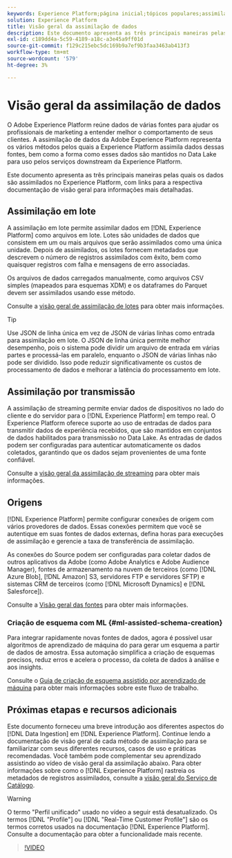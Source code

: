 ```yaml
---
keywords: Experience Platform;página inicial;tópicos populares;assimilação de dados;local de dados;Local de dados;Gerenciamento de dados;gerenciamento de dados;Linhagem;linhagem;lote;Lote;dados assimilados
solution: Experience Platform
title: Visão geral da assimilação de dados
description: Este documento apresenta as três principais maneiras pelas quais os dados são assimilados no Experience Platform, com links para a respectiva documentação de visão geral para informações mais detalhadas.
exl-id: c189dd4a-5c59-4189-a18c-a3e45a9ff01d
source-git-commit: f129c215ebc5dc169b9a7ef9b3faa3463ab413f3
workflow-type: tm+mt
source-wordcount: '579'
ht-degree: 3%

---
```


# Visão geral da assimilação de dados

O Adobe Experience Platform reúne dados de várias fontes para ajudar os profissionais de marketing a entender melhor o comportamento de seus clientes. A assimilação de dados da Adobe Experience Platform representa os vários métodos pelos quais a Experience Platform assimila dados dessas fontes, bem como a forma como esses dados são mantidos no Data Lake para uso pelos serviços downstream da Experience Platform.

Este documento apresenta as três principais maneiras pelas quais os dados são assimilados no Experience Platform, com links para a respectiva documentação de visão geral para informações mais detalhadas.

## Assimilação em lote

A assimilação em lote permite assimilar dados em [!DNL Experience Platform] como arquivos em lote. Lotes são unidades de dados que consistem em um ou mais arquivos que serão assimilados como uma única unidade. Depois de assimilados, os lotes fornecem metadados que descrevem o número de registros assimilados com êxito, bem como quaisquer registros com falha e mensagens de erro associadas.

Os arquivos de dados carregados manualmente, como arquivos CSV simples (mapeados para esquemas XDM) e os dataframes do Parquet devem ser assimilados usando esse método.

Consulte a [visão geral de assimilação de lotes](./batch-ingestion/overview.md) para obter mais informações.

>[!TIP]
>
>Use JSON de linha única em vez de JSON de várias linhas como entrada para assimilação em lote. O JSON de linha única permite melhor desempenho, pois o sistema pode dividir um arquivo de entrada em várias partes e processá-las em paralelo, enquanto o JSON de várias linhas não pode ser dividido. Isso pode reduzir significativamente os custos de processamento de dados e melhorar a latência do processamento em lote.

## Assimilação por transmissão

A assimilação de streaming permite enviar dados de dispositivos no lado do cliente e do servidor para o [!DNL Experience Platform] em tempo real. O Experience Platform oferece suporte ao uso de entradas de dados para transmitir dados de experiência recebidos, que são mantidos em conjuntos de dados habilitados para transmissão no Data Lake. As entradas de dados podem ser configuradas para autenticar automaticamente os dados coletados, garantindo que os dados sejam provenientes de uma fonte confiável.

Consulte a [visão geral da assimilação de streaming](./streaming-ingestion/overview.md) para obter mais informações.

## Origens

[!DNL Experience Platform] permite configurar conexões de origem com vários provedores de dados. Essas conexões permitem que você se autentique em suas fontes de dados externas, defina horas para execuções de assimilação e gerencie a taxa de transferência de assimilação.

As conexões do Source podem ser configuradas para coletar dados de outros aplicativos da Adobe (como Adobe Analytics e Adobe Audience Manager), fontes de armazenamento na nuvem de terceiros (como [!DNL Azure Blob], [!DNL Amazon] S3, servidores FTP e servidores SFTP) e sistemas CRM de terceiros (como [!DNL Microsoft Dynamics] e [!DNL Salesforce]).

Consulte a [Visão geral das fontes](../sources/home.md) para obter mais informações.

### Criação de esquema com ML {#ml-assisted-schema-creation}

Para integrar rapidamente novas fontes de dados, agora é possível usar algoritmos de aprendizado de máquina do para gerar um esquema a partir de dados de amostra. Essa automação simplifica a criação de esquemas precisos, reduz erros e acelera o processo, da coleta de dados à análise e aos insights.

Consulte o [Guia de criação de esquema assistido por aprendizado de máquina](../xdm/ui/ml-assisted-schema-creation.md) para obter mais informações sobre este fluxo de trabalho.

## Próximas etapas e recursos adicionais

Este documento forneceu uma breve introdução aos diferentes aspectos do [!DNL Data Ingestion] em [!DNL Experience Platform]. Continue lendo a documentação de visão geral de cada método de assimilação para se familiarizar com seus diferentes recursos, casos de uso e práticas recomendadas. Você também pode complementar seu aprendizado assistindo ao vídeo de visão geral da assimilação abaixo. Para obter informações sobre como o [!DNL Experience Platform] rastreia os metadados de registros assimilados, consulte a [visão geral do Serviço de Catálogo](../catalog/home.md).

>[!WARNING]
>
>O termo &quot;Perfil unificado&quot; usado no vídeo a seguir está desatualizado. Os termos [!DNL "Profile"] ou [!DNL "Real-Time Customer Profile"] são os termos corretos usados na documentação [!DNL Experience Platform]. Consulte a documentação para obter a funcionalidade mais recente.

>[!VIDEO](https://video.tv.adobe.com/v/27106?quality=12&learn=on)
